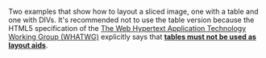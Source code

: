 Two examples that show how to layout a sliced image, one with a table and one with DIVs. It's recommended not to use the table version because the HTML5 specification of the [The Web Hypertext Application Technology Working Group (WHATWG)](http://whatwg.org) explicitly says that **[tables must not be used as layout aids](http://www.whatwg.org/specs/web-apps/current-work/multipage/tabular-data.html#the-table-element)**.
